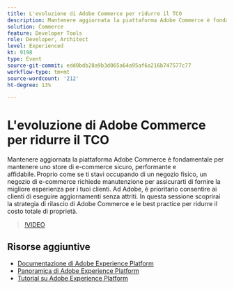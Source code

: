 ```yaml
---
title: L'evoluzione di Adobe Commerce per ridurre il TCO
description: Mantenere aggiornata la piattaforma Adobe Commerce è fondamentale per mantenere uno store di e-commerce sicuro, performante e affidabile. Proprio come se ti stavi occupando di un negozio fisico, un negozio di e-commerce richiede manutenzione per assicurarti di fornire la migliore esperienza per i tuoi clienti.  Ad Adobe, è prioritario consentire ai clienti di eseguire aggiornamenti senza attriti. In questa sessione scoprirai la strategia di rilascio di Adobe Commerce e le best practice per ridurre il costo totale di proprietà.
solution: Commerce
feature: Developer Tools
role: Developer, Architect
level: Experienced
kt: 9198
type: Event
source-git-commit: edd0bdb28a9b3d065a64a95af6a216b747577c77
workflow-type: tm+mt
source-wordcount: '212'
ht-degree: 13%

---
```


# L&#39;evoluzione di Adobe Commerce per ridurre il TCO

Mantenere aggiornata la piattaforma Adobe Commerce è fondamentale per mantenere uno store di e-commerce sicuro, performante e affidabile. Proprio come se ti stavi occupando di un negozio fisico, un negozio di e-commerce richiede manutenzione per assicurarti di fornire la migliore esperienza per i tuoi clienti.  Ad Adobe, è prioritario consentire ai clienti di eseguire aggiornamenti senza attriti. In questa sessione scoprirai la strategia di rilascio di Adobe Commerce e le best practice per ridurre il costo totale di proprietà.

>[!VIDEO](https://video.tv.adobe.com/v/337765/?quality=12&learn=on&hidetitle=true)

## Risorse aggiuntive

- [Documentazione di Adobe Experience Platform](https://experienceleague.adobe.com/docs/experience-platform.html)
- [Panoramica di Adobe Experience Platform](https://experienceleague.adobe.com/docs/experience-platform/landing/home.html?lang=it)
- [Tutorial su Adobe Experience Platform](https://experienceleague.adobe.com/docs/platform-learn/tutorials/overview.html?lang=it)
